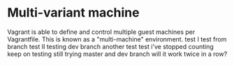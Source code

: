 # Multi-variant machine 

Vagrant is able to define and control multiple guest machines per Vagrantfile. This is known as a "multi-machine" environment.
test I
test from branch
test II
testing dev branch
another test
test i've stopped counting
keep on testing
still trying
master and dev branch
will it work twice in a row?
